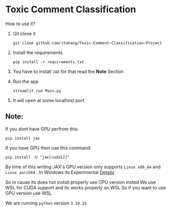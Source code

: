 # Toxic Comment Classification



How to use it?
1. Git clone it 

    ```shell
    git clone github.com/itahang/Toxic-Comment-Classification-Project
    ```

2. Install the requirements 

    ```shell
    pip install -r requirements.txt
    ```

3. You have to install `JAX` for that read the **Note** Section
4. Run the app  
    ```shell
    streamlit run Main.py
    ```

5. It will open at some localhost port

## Note:

If you dont have GPU perfrom this:
```shell
pip install jax
```

If you have GPU then use this command:
```shell
pip install -U "jax[cuda12]"
```

By time of this writing JAX's GPU version only supports `Linux x86_64` and
`Linux aarch64` . In Windows its Experimental [Details](https://jax.readthedocs.io/en/latest/installation.html)


So in cause its does not install properly use CPU version insted
We use WSL for CUDA support and its works properly on WSL 
So if you want to use GPU version use WSL

We are running `python` version `3.10.16`

